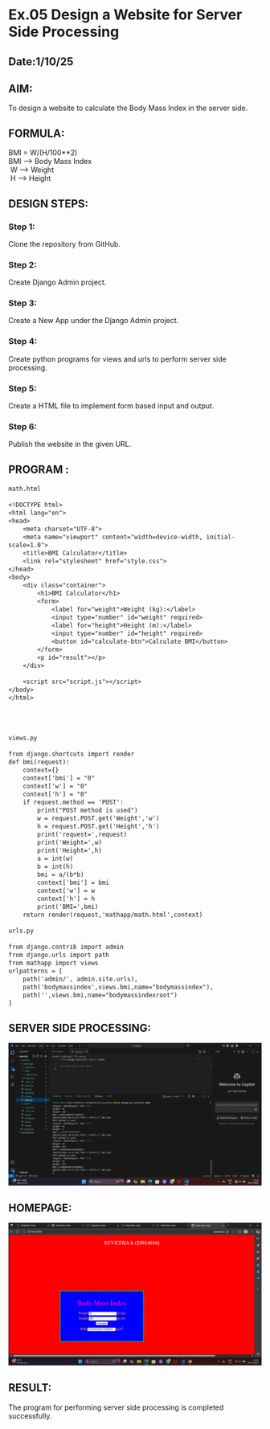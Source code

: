 # Ex.05 Design a Website for Server Side Processing
## Date:1/10/25

## AIM:
 To design a website to calculate the Body Mass Index in the server side.


## FORMULA:
BMI = W/(H/100**2)
<br> BMI --> Body Mass Index
<br> W --> Weight
<br> H --> Height

## DESIGN STEPS:

### Step 1:
Clone the repository from GitHub.

### Step 2:
Create Django Admin project.

### Step 3:
Create a New App under the Django Admin project.

### Step 4:
Create python programs for views and urls to perform server side processing.

### Step 5:
Create a HTML file to implement form based input and output.

### Step 6:
Publish the website in the given URL.

## PROGRAM :

```
math.html

<!DOCTYPE html>
<html lang="en">
<head>
    <meta charset="UTF-8">
    <meta name="viewport" content="width=device-width, initial-scale=1.0">
    <title>BMI Calculator</title>
    <link rel="stylesheet" href="style.css">
</head>
<body>
    <div class="container">
        <h1>BMI Calculator</h1>
        <form>
            <label for="weight">Weight (kg):</label>
            <input type="number" id="weight" required>
            <label for="height">Height (m):</label>
            <input type="number" id="height" required>
            <button id="calculate-btn">Calculate BMI</button>
        </form>
        <p id="result"></p>
    </div>

    <script src="script.js"></script>
</body>
</html>

  
    

views.py

from django.shortcuts import render
def bmi(request):
    context={}
    context['bmi'] = "0"
    context['w'] = "0"
    context['h'] = "0"
    if request.method == 'POST':
        print("POST method is used")
        w = request.POST.get('Weight','w')
        h = request.POST.get('Height','h')
        print('request=',request)
        print('Weight=',w)
        print('Height=',h)
        a = int(w)
        b = int(h)
        bmi = a/(b*b)
        context['bmi'] = bmi
        context['w'] = w
        context['h'] = h
        print('BMI=',bmi)
    return render(request,'mathapp/math.html',context)

urls.py

from django.contrib import admin
from django.urls import path
from mathapp import views
urlpatterns = [
    path('admin/', admin.site.urls),
    path('bodymassindex',views.bmi,name="bodymassindex"),
    path('',views.bmi,name="bodymassindexroot")
]

```


## SERVER SIDE PROCESSING:
![alt text](suve1.png)



## HOMEPAGE:

![alt text](<Screenshot (34).png>)



## RESULT:
The program for performing server side processing is completed successfully.
